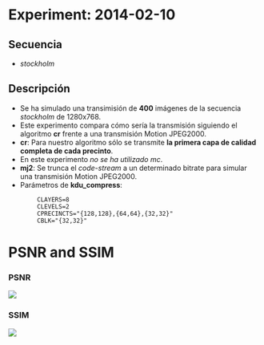 Experiment: 2014-02-10
======================

Secuencia
---------
- *stockholm*

Descripción
-----------

- Se ha simulado una transimisión de **400** imágenes de la secuencia *stockholm* de 1280x768.
- Este experimento compara cómo sería la transmisión siguiendo el algoritmo **cr** frente a una transmisión Motion JPEG2000.
- **cr**: Para nuestro algoritmo sólo se transmite **la primera capa de calidad completa de cada precinto**.
- En este experimento *no se ha utilizado mc*.
- **mj2**: Se trunca el *code-stream* a un determinado bitrate para simular una transmisión Motion JPEG2000.
- Parámetros de **kdu\_compress**:

```
        CLAYERS=8
		CLEVELS=2
		CPRECINCTS="{128,128},{64,64},{32,32}"        
        CBLK="{32,32}"
```

PSNR and SSIM
=============

### PSNR

![](images/psnr.png)

### SSIM

![](images/ssim.png)